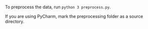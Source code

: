 To preprocess the data, run `python 3 preprocess.py`.

If you are using PyCharm, mark the preprocessing folder
as a source directory.